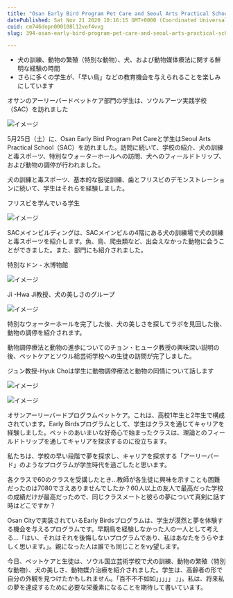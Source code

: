 ```yaml
---
title: "Osan Early Bird Program Pet Care and Seoul Arts Practical School（SAC）スケッチスケッチ"
datePublished: Sat Nov 21 2020 10:16:15 GMT+0000 (Coordinated Universal Time)
cuid: cm746dopn000108l12vof4vvg
slug: 394-osan-early-bird-program-pet-care-and-seoul-arts-practical-schoolsac

---
```



- 犬の訓練、動物の繁殖（特別な動物）、犬、および動物媒体療法に関する鮮明な経験の時間
- さらに多くの学生が、「早い鳥」などの教育機会を与えられることを楽しみにしています

オサンのアーリーバードペットケア部門の学生は、ソウルアーツ実践学校（SAC）を訪れました

![イメージ](https://cdn.hashnode.com/res/hashnode/image/upload/v1739501652651/63647a21-cbf0-41e9-a300-adaeb9faae7e.jpeg)

5月25日（土）に、Osan Early Bird Program Pet Careと学生はSeoul Arts Practical School（SAC）を訪れました。訪問に続いて、学校の紹介、犬の訓練と毒スポーツ、特別なウォーターホールへの訪問、犬へのフィールドトリップ、および動物の調停が行われました。

犬の訓練と毒スポーツ、基本的な服従訓練、歯とフリスビのデモンストレーションに続いて、学生はそれらを経験しました。

フリスビを学んでいる学生

![イメージ](https://cdn.hashnode.com/res/hashnode/image/upload/v1739501655284/c5f04b0a-6ba6-4479-93ea-f7fe2ab87797.jpeg)

SACメインビルディングは、SACメインビルの4階にある犬の訓練場で犬の訓練と毒スポーツを紹介します。魚、鳥、爬虫類など、出会えなかった動物に会うことができました。また、部門にも紹介されました。

特別なドン - 水博物館

![イメージ](https://cdn.hashnode.com/res/hashnode/image/upload/v1739501657871/8ef50d88-3a80-4991-9e7f-789c993a3e0d.jpeg)

Ji -Hwa Ji教授、犬の美しさのグループ

![イメージ](https://cdn.hashnode.com/res/hashnode/image/upload/v1739501659940/7af958c5-3cdc-49f3-afb3-89e974177071.jpeg)

特別なウォーターホールを完了した後、犬の美しさを探してラボを見回した後、動物の調停を紹介されます。

動物調停療法と動物の進歩についてのチョン・ヒューク教授の興味深い説明の後、ペットケアとソウル総芸術学校への生徒の訪問が完了しました。

ジュン教授-Hyuk Choは学生に動物調停療法と動物の同情について話します

![イメージ](https://cdn.hashnode.com/res/hashnode/image/upload/v1739501662738/486e62ea-551f-4f24-9c79-a2989b225627.jpeg)

![イメージ](https://cdn.hashnode.com/res/hashnode/image/upload/v1739501665119/9e0b16a2-bc47-464a-abcd-5a01144a7a72.jpeg)

オサンアーリーバードプログラムペットケア。これは、高校1年生と2年生で構成されています。Early Birdsプログラムとして、学生はクラスを通じてキャリアを経験しました。ペットのあいまいな好奇心で始まったクラスは、理論とのフィールドトリップを通してキャリアを探求するのに役立ちます。

私たちは、学校の早い段階で夢を探求し、キャリアを探求する「アーリーバード」のようなプログラムが学生時代を過ごしたと思います。

各クラスで60のクラスを受講したとき…教師が各生徒に興味を示すことも困難だったのは7080でさえありませんでしたか？60人以上の友人で最高だった学校の成績だけが最高だったので、同じクラスメートと彼らの夢について真剣に話す時はどこですか？

Osan Cityで実装されているEarly Birdsプログラムは、学生が漠然と夢を体験する機会を与えるプログラムです。早期鳥を経験しなかった人の一人として考える…「はい、それはそれを後悔しないプログラムであり、私はあなたをうらやましく思います。」。親になった人は誰でも同じことをvy望します。

今日、ペットケアと生徒は、ソウル国立芸術学校で犬の訓練、動物の繁殖（特別な動物）、犬の美しさ、動物媒介治療を紹介されました。学生は、高齢者の形で自分の外観を見つけたかもしれません。「百不不不如如」」」」」 』」。私は、将来私の夢を達成するために必要な栄養素になることを期待して書いています。